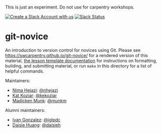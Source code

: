 This is just an experiment. Do not use for carpentry workshops. 

[![Create a Slack Account with us](https://img.shields.io/badge/Create_Slack_Account-The_Carpentries-071159.svg)](https://swc-slack-invite.herokuapp.com/) 
 [![Slack Status](https://img.shields.io/badge/Slack_Channel-swc--git-E01563.svg)](https://swcarpentry.slack.com/messages/C91JS49HD) 

git-novice
==========

An introduction to version control for novices using Git.
Please see <https://swcarpentry.github.io/git-novice/> for a rendered version of this material,
[the lesson template documentation][lesson-example]
for instructions on formatting, building, and submitting material,
or run `make` in this directory for a list of helpful commands.

Maintainers:

* [Nima Hejazi][hejazi_nima]: [@nhejazi](https://github.com/nhejazi)
* [Kat Koziar][koziar_kat]: [@kekoziar](https://github.com/kekoziar)
* [Madicken Munk][munk_madicken]: [@munkm](https://github.com/munkm)

Alumni maintainers:
* [Ivan Gonzalez][gonzalez_ivan]: [@iglpdc](https://github.com/iglpdc)
* [Daisie Huang][huang_daisie]: [@daisieh](https://github.com/daisieh)

[gonzalez_ivan]: https://carpentries.org/instructors/#iglpdc
[hejazi_nima]: https://carpentries.org/instructors/#nhejazi
[huang_daisie]: https://software-carpentry.org/team/#huang_daisie
[koziar_kat]: https://carpentries.org/instructors/#kekoziar
[munk_madicken]: https://carpentries.org/instructors/#munkm
[lesson-example]: https://swcarpentry.github.io/lesson-example

